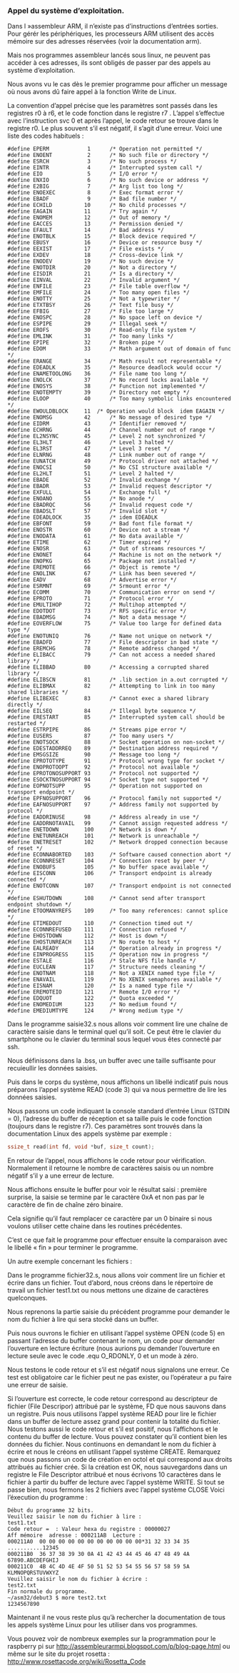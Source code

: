 ### Appel du système d’exploitation.

Dans l »assembleur ARM, il n’existe pas d’instructions d’entrées sorties.  Pour gérér les périphériques, les processeurs ARM utilisent des accès mémoire sur des adresses réservées (voir la documentation arm).

Mais nos programmes assembleur lancés sous linux, ne peuvent pas accéder à ces adresses, ils sont obligés de passer par des appels au système d’exploitation.

Nous avons vu le cas dès le premier programme pour afficher un message où nous avons dû faire appel à la fonction Write de Linux.

La convention d’appel précise que les paramètres sont passés dans les registres r0 à r6, et le code fonction dans le registre r7 . L’appel s’effectue avec l’instruction svc 0 et après l’appel, le code retour se trouve dans le registre r0. Le plus souvent s’il est négatif, il s’agit d’une erreur. 
Voici une liste des codes habituels :
```
#define EPERM            1      /* Operation not permitted */
#define ENOENT           2      /* No such file or directory */
#define ESRCH            3      /* No such process */
#define EINTR            4      /* Interrupted system call */
#define EIO              5      /* I/O error */
#define ENXIO            6      /* No such device or address */
#define E2BIG            7      /* Arg list too long */
#define ENOEXEC          8      /* Exec format error */
#define EBADF            9      /* Bad file number */
#define ECHILD          10      /* No child processes */
#define EAGAIN          11      /* Try again */
#define ENOMEM          12      /* Out of memory */
#define EACCES          13      /* Permission denied */
#define EFAULT          14      /* Bad address */
#define ENOTBLK         15      /* Block device required */
#define EBUSY           16      /* Device or resource busy */
#define EEXIST          17      /* File exists */
#define EXDEV           18      /* Cross-device link */
#define ENODEV          19      /* No such device */
#define ENOTDIR         20      /* Not a directory */
#define EISDIR          21      /* Is a directory */
#define EINVAL          22      /* Invalid argument */
#define ENFILE          23      /* File table overflow */
#define EMFILE          24      /* Too many open files */
#define ENOTTY          25      /* Not a typewriter */
#define ETXTBSY         26      /* Text file busy */
#define EFBIG           27      /* File too large */
#define ENOSPC          28      /* No space left on device */
#define ESPIPE          29      /* Illegal seek */
#define EROFS           30      /* Read-only file system */
#define EMLINK          31      /* Too many links */
#define EPIPE           32      /* Broken pipe */
#define EDOM            33      /* Math argument out of domain of func */
#define ERANGE          34      /* Math result not representable */
#define EDEADLK         35      /* Resource deadlock would occur */
#define ENAMETOOLONG    36      /* File name too long */
#define ENOLCK          37      /* No record locks available */
#define ENOSYS          38      /* Function not implemented */
#define ENOTEMPTY       39      /* Directory not empty */
#define ELOOP           40      /* Too many symbolic links encountered */
#define EWOULDBLOCK     11  /* Operation would block  idem EAGAIN */
#define ENOMSG          42      /* No message of desired type */
#define EIDRM           43      /* Identifier removed */
#define ECHRNG          44      /* Channel number out of range */
#define EL2NSYNC        45      /* Level 2 not synchronized */
#define EL3HLT          46      /* Level 3 halted */
#define EL3RST          47      /* Level 3 reset */
#define ELNRNG          48      /* Link number out of range */
#define EUNATCH         49      /* Protocol driver not attached */
#define ENOCSI          50      /* No CSI structure available */
#define EL2HLT          51      /* Level 2 halted */
#define EBADE           52      /* Invalid exchange */
#define EBADR           53      /* Invalid request descriptor */
#define EXFULL          54      /* Exchange full */
#define ENOANO          55      /* No anode */
#define EBADRQC         56      /* Invalid request code */
#define EBADSLT         57      /* Invalid slot */
#define EDEADLOCK       35      /* idem EDEADLK
#define EBFONT          59      /* Bad font file format */
#define ENOSTR          60      /* Device not a stream */
#define ENODATA         61      /* No data available */
#define ETIME           62      /* Timer expired */
#define ENOSR           63      /* Out of streams resources */
#define ENONET          64      /* Machine is not on the network */
#define ENOPKG          65      /* Package not installed */
#define EREMOTE         66      /* Object is remote */
#define ENOLINK         67      /* Link has been severed */
#define EADV            68      /* Advertise error */
#define ESRMNT          69      /* Srmount error */
#define ECOMM           70      /* Communication error on send */
#define EPROTO          71      /* Protocol error */
#define EMULTIHOP       72      /* Multihop attempted */
#define EDOTDOT         73      /* RFS specific error */
#define EBADMSG         74      /* Not a data message */
#define EOVERFLOW       75      /* Value too large for defined data type */
#define ENOTUNIQ        76      /* Name not unique on network */
#define EBADFD          77      /* File descriptor in bad state */
#define EREMCHG         78      /* Remote address changed */
#define ELIBACC         79      /* Can not access a needed shared library */
#define ELIBBAD         80      /* Accessing a corrupted shared library */
#define ELIBSCN         81      /* .lib section in a.out corrupted */
#define ELIBMAX         82      /* Attempting to link in too many shared libraries */
#define ELIBEXEC        83      /* Cannot exec a shared library directly */
#define EILSEQ          84      /* Illegal byte sequence */
#define ERESTART        85      /* Interrupted system call should be restarted */
#define ESTRPIPE        86      /* Streams pipe error */
#define EUSERS          87      /* Too many users */
#define ENOTSOCK        88      /* Socket operation on non-socket */
#define EDESTADDRREQ    89      /* Destination address required */
#define EMSGSIZE        90      /* Message too long */
#define EPROTOTYPE      91      /* Protocol wrong type for socket */
#define ENOPROTOOPT     92      /* Protocol not available */
#define EPROTONOSUPPORT 93      /* Protocol not supported */
#define ESOCKTNOSUPPORT 94      /* Socket type not supported */
#define EOPNOTSUPP      95      /* Operation not supported on transport endpoint */
#define EPFNOSUPPORT    96      /* Protocol family not supported */
#define EAFNOSUPPORT    97      /* Address family not supported by protocol */
#define EADDRINUSE      98      /* Address already in use */
#define EADDRNOTAVAIL   99      /* Cannot assign requested address */
#define ENETDOWN        100     /* Network is down */
#define ENETUNREACH     101     /* Network is unreachable */
#define ENETRESET       102     /* Network dropped connection because of reset */
#define ECONNABORTED    103     /* Software caused connection abort */
#define ECONNRESET      104     /* Connection reset by peer */
#define ENOBUFS         105     /* No buffer space available */
#define EISCONN         106     /* Transport endpoint is already connected */
#define ENOTCONN        107     /* Transport endpoint is not connected */
#define ESHUTDOWN       108     /* Cannot send after transport endpoint shutdown */
#define ETOOMANYREFS    109     /* Too many references: cannot splice */
#define ETIMEDOUT       110     /* Connection timed out */
#define ECONNREFUSED    111     /* Connection refused */
#define EHOSTDOWN       112     /* Host is down */
#define EHOSTUNREACH    113     /* No route to host */
#define EALREADY        114     /* Operation already in progress */
#define EINPROGRESS     115     /* Operation now in progress */
#define ESTALE          116     /* Stale NFS file handle */
#define EUCLEAN         117     /* Structure needs cleaning */
#define ENOTNAM         118     /* Not a XENIX named type file */
#define ENAVAIL         119     /* No XENIX semaphores available */
#define EISNAM          120     /* Is a named type file */
#define EREMOTEIO       121     /* Remote I/O error */
#define EDQUOT          122     /* Quota exceeded */
#define ENOMEDIUM       123     /* No medium found */
#define EMEDIUMTYPE     124     /* Wrong medium type */
```
Dans le programme saisie32.s nous allons voir comment lire une chaîne de caractère saisie dans le terminal quel qu’il soit. Ce peut être le clavier du smartphone ou le clavier du terminal sous lequel vous êtes connecté par ssh.

Nous définissons dans la .bss, un buffer avec une taille suffisante pour recuieullir les données saisies.

Puis dans le corps du système, nous affichons un libellé indicatif puis nous préparons l’appel système READ (code 3) qui va nous permettre de lire les données saisies. 

Nous passons un code indiquant la console standard d’entrée Linux (STDIN = 0), l’adresse du buffer de réception et sa taille puis le code fonction (toujours dans le registre r7).
Ces paramètres sont trouvés dans la documentation Linux des appels système  par exemple :
```C
ssize_t read(int fd, void *buf, size_t count);
```
En retour de l’appel, nous affichons le code retour pour vérification. Normalement il retourne le nombre de caractères saisis ou un nombre négatif s’il y a une erreur de lecture.

Nous affichons ensuite le buffer pour voir le résultat saisi : première surprise, la saisie se termine par le caractère 0xA et non pas par le caractère de fin de chaîne zéro binaire.

Cela signifie qu’il faut remplacer ce caractère par un 0 binaire si nous voulons utiliser cette chaine dans les routines précédentes.

C’est ce que fait le programme pour effectuer ensuite la comparaison avec le libellé « fin » pour terminer le programme.

Un autre exemple concernant les fichiers :

Dans le programme fichier32.s, nous allons voir comment lire un fichier et écrire dans un fichier.
Tout d’abord, nous créons dans le répertoire de travail un fichier test1.txt ou nous mettons une dizaine de caractères quelconques.

Nous reprenons la partie saisie du précédent programme pour demander le nom du fichier à lire qui sera stocké dans un buffer.

Puis nous ouvrons le fichier en utilisant l’appel système OPEN (code 5) en  passant l’adresse du buffer contenant le nom, un code pour demander l’ouverture en lecture écriture (nous aurions pu demander l’ouverture en lecture seule avec le code .equ O_RDONLY, 0 et un mode à zéro.

Nous testons le code retour et s’il est négatif nous signalons une erreur. Ce test est obligatoire car le fichier peut ne pas exister, ou l’opérateur a pu faire une erreur de saisie.

Si l’ouverture est correcte, le code retour correspond au descripteur de fichier (File Descripor) attribué par le système, FD que nous sauvons dans un registre. Puis  nous utilisons l’appel système READ pour lire le fichier dans un buffer de lecture assez grand pour contenir la totalité du fichier.
Nous testons aussi le code retour et s’il est positif, nous l’affichons et le contenu du buffer de lecture. 
Vous pouvez constater qu’il contient bien les données du fichier.
Nous continuons en demandant le nom du fichier à écrire et nous le créons en utilisant l’appel système CREATE. Remarquez que nous passons un code de création en octol et qui correspond aux droits attribués au fichier crée.
Si la création est OK, nous sauvegardons dans un registre le File Descriptor attribué et nous écrivons 10 caractères dans le fichier à partir du buffer de lecture avec l’appel système WRITE.
Si tout se passe bien, nous fermons les 2 fichiers avec l’appel système CLOSE
Voici l’éxecution du programme :
```
Début du programme 32 bits.
Veuillez saisir le nom du fichier à lire :
test1.txt
Code retour =  : Valeur hexa du registre : 00000027
Aff mémoire  adresse : 000211AB  Lecture :
000211A0  00 00 00 00 00 00 00 00 00 00 00*31 32 33 34 35  ...........12345
000211B0  36 37 38 39 30 0A 41 42 43 44 45 46 47 48 49 4A  67890.ABCDEFGHIJ
000211C0  4B 4C 4D 4E 4F 50 51 52 53 54 55 56 57 58 59 5A  KLMNOPQRSTUVWXYZ
Veuillez saisir le nom du fichier à écrire :
test2.txt
Fin normale du programme.
~/asm32/debut3 $ more test2.txt
1234567890
```

Maintenant il ne vous reste plus qu’à rechercher la documentation de tous les appels système Linux pour les utiliser dans vos programmes.

Vous pouvez voir de nombreux exemples sur la programmation pour le raspberry pi sur  http://assembleurarmpi.blogspot.com/p/blog-page.html 
 ou même sur le site du projet rosetta : http://www.rosettacode.org/wiki/Rosetta_Code
